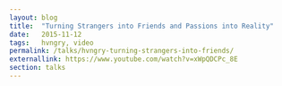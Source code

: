 ```yaml
---
layout: blog
title:  "Turning Strangers into Friends and Passions into Reality"
date:   2015-11-12
tags:   hvngry, video
permalink: /talks/hvngry-turning-strangers-into-friends/
externallink: https://www.youtube.com/watch?v=xWpQDCPc_8E
section: talks
---
```


